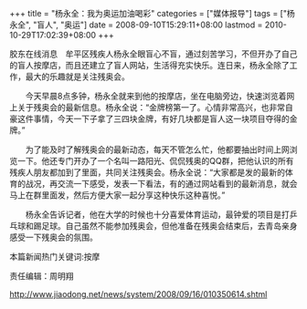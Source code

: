 +++
title = "杨永全：我为奥运加油喝彩"
categories = ["媒体报导"]
tags = ["杨永全", "盲人", "奥运"]
date = 2008-09-10T15:29:11+08:00
lastmod = 2010-10-29T17:02:39+08:00
+++



胶东在线消息　牟平区残疾人杨永全眼盲心不盲，通过刻苦学习，不但开办了自己的盲人按摩店，而且还建立了盲人网站，生活得充实快乐。连日来，杨永全除了工作，最大的乐趣就是关注残奥会。 

　　今天早晨8点多钟，杨永全就来到他的按摩店，坐在电脑旁边，快速浏览着网上关于残奥会的最新信息。杨永全说：“金牌榜第一了。心情非常高兴，也非常自豪这件事情，今天一下子拿了三四块金牌，有好几块都是盲人这一块项目夺得的金牌。”

 

　　为了能及时了解残奥会的最新动态，每天不管怎么忙，他都要抽出时间上网浏览一下。他还专门开办了一个名叫一路阳光、侃侃残奥的QQ群，把他认识的所有残疾人朋友都加到了里面，共同关注残奥会。杨永全说：“大家都是发的最新的体育的战况，再交流一下感受，发表一下看法，有的通过网站看到的最新消息，就会马上在群里面发，然后方便大家一起分享这种快乐这种喜悦。”

　　杨永全告诉记者，他在大学的时候也十分喜爱体育运动，最钟爱的项目是打乒乓球和踢足球。自己虽然不能参加残奥会，但他准备在残奥会结束后，去青岛亲身感受一下残奥会的氛围。



本篇新闻热门关键词:按摩  

责任编辑：周明翔 

http://www.jiaodong.net/news/system/2008/09/16/010350614.shtml